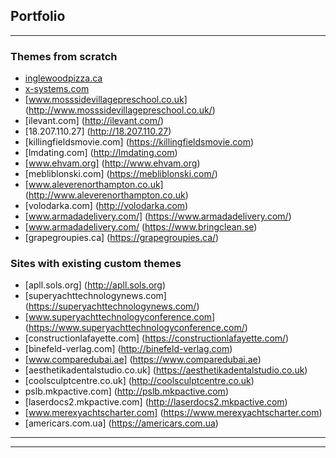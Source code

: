 ## Portfolio

---

### Themes from scratch 

- [inglewoodpizza.ca](http://inglewoodpizza.ca/)
- [x-systems.com](http://x-systems.com/)
- [www.mosssidevillagepreschool.co.uk] (http://www.mosssidevillagepreschool.co.uk/)
- [ilevant.com] (http://ilevant.com/)
- [18.207.110.27] (http://18.207.110.27)
- [killingfieldsmovie.com] (https://killingfieldsmovie.com)
- [lmdating.com] (http://lmdating.com)
- [www.ehvam.org] (http://www.ehvam.org)
- [mebliblonski.com] (https://mebliblonski.com/)
- [www.aleverenorthampton.co.uk] (http://www.aleverenorthampton.co.uk)
- [volodarka.com] (http://volodarka.com)
- [www.armadadelivery.com/] (https://www.armadadelivery.com/)
- [www.armadadelivery.com/ (https://www.bringclean.se)
- [grapegroupies.ca] (https://grapegroupies.ca/)

### Sites with existing custom themes

- [apll.sols.org] (http://apll.sols.org)
- [superyachttechnologynews.com] (https://superyachttechnologynews.com/)
- [www.superyachttechnologyconference.com] (https://www.superyachttechnologyconference.com/)
- [constructionlafayette.com] (https://constructionlafayette.com/)
- [binefeld-verlag.com] (http://binefeld-verlag.com)
- [www.comparedubai.ae] (https://www.comparedubai.ae)
- [aesthetikadentalstudio.co.uk] (https://aesthetikadentalstudio.co.uk)
- [coolsculptcentre.co.uk] (http://coolsculptcentre.co.uk)
- pslb.mkpactive.com] (http://pslb.mkpactive.com)
- [laserdocs2.mkpactive.com] (http://laserdocs2.mkpactive.com)
- [www.merexyachtscharter.com] (https://www.merexyachtscharter.com)
- [americars.com.ua] (https://americars.com.ua)

---




---
